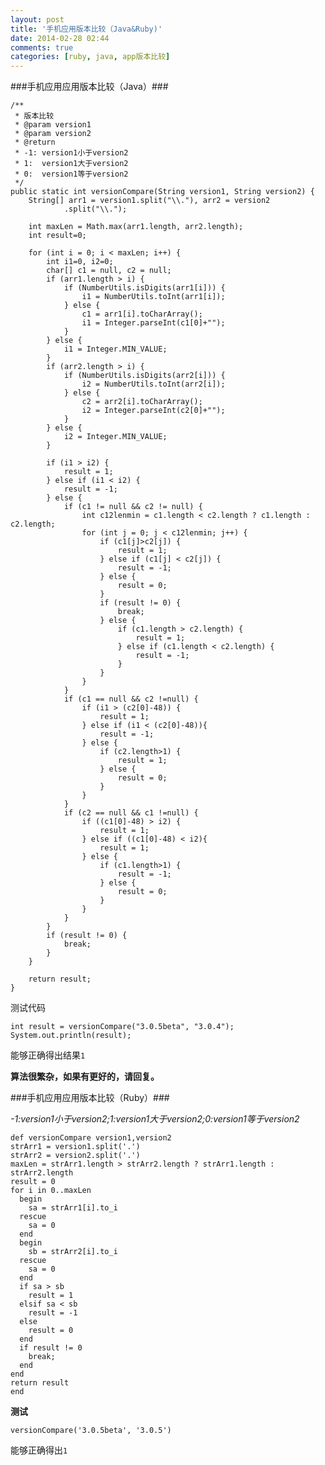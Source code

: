 ```yaml
---
layout: post
title: '手机应用版本比较（Java&Ruby)'
date: 2014-02-28 02:44
comments: true
categories: [ruby, java, app版本比较]
---
```

###手机应用应用版本比较（Java）###
	
	/**
	 * 版本比较
	 * @param version1
	 * @param version2
	 * @return
	 * -1: version1小于version2
	 * 1:  version1大于version2
	 * 0:  version1等于version2
	 */
	public static int versionCompare(String version1, String version2) {
		String[] arr1 = version1.split("\\."), arr2 = version2
				.split("\\.");

		int maxLen = Math.max(arr1.length, arr2.length);
		int result=0;

		for (int i = 0; i < maxLen; i++) {
			int i1=0, i2=0;
			char[] c1 = null, c2 = null;
			if (arr1.length > i) {
				if (NumberUtils.isDigits(arr1[i])) {
					i1 = NumberUtils.toInt(arr1[i]);
				} else {
					c1 = arr1[i].toCharArray();
					i1 = Integer.parseInt(c1[0]+"");
				}
			} else {
				i1 = Integer.MIN_VALUE;
			}
			if (arr2.length > i) {
				if (NumberUtils.isDigits(arr2[i])) {
					i2 = NumberUtils.toInt(arr2[i]);
				} else {
					c2 = arr2[i].toCharArray();
					i2 = Integer.parseInt(c2[0]+"");
				}
			} else {
				i2 = Integer.MIN_VALUE;
			}
			
			if (i1 > i2) {
				result = 1;
			} else if (i1 < i2) {
				result = -1;
			} else {
				if (c1 != null && c2 != null) {
					int c12lenmin = c1.length < c2.length ? c1.length : c2.length;
					for (int j = 0; j < c12lenmin; j++) {
						if (c1[j]>c2[j]) {
							result = 1;
						} else if (c1[j] < c2[j]) {
							result = -1;
						} else {
							result = 0;
						}
						if (result != 0) {
							break;
						} else {
							if (c1.length > c2.length) {
								result = 1;
							} else if (c1.length < c2.length) {
								result = -1;
							}
						}
					}
				}
				if (c1 == null && c2 !=null) {
					if (i1 > (c2[0]-48)) {
						result = 1;
					} else if (i1 < (c2[0]-48)){
						result = -1;
					} else {
						if (c2.length>1) {
							result = 1;
						} else {
							result = 0;
						}
					}
				}
				if (c2 == null && c1 !=null) {
					if ((c1[0]-48) > i2) {
						result = 1;
					} else if ((c1[0]-48) < i2){
						result = 1;
					} else {
						if (c1.length>1) {
							result = -1;
						} else {
							result = 0;
						}
					}
				}
			}
			if (result != 0) {
				break;
			}
		}

		return result;
	}
	
测试代码

	int result = versionCompare("3.0.5beta", "3.0.4");
	System.out.println(result);
能够正确得出结果`1`

**算法很繁杂，如果有更好的，请回复。**

###手机应用应用版本比较（Ruby）###

*-1:version1小于version2;1:version1大于version2;0:version1等于version2*

	def versionCompare version1,version2
    strArr1 = version1.split('.')
    strArr2 = version2.split('.')
    maxLen = strArr1.length > strArr2.length ? strArr1.length : strArr2.length
    result = 0
    for i in 0..maxLen
      begin
        sa = strArr1[i].to_i
      rescue
        sa = 0
      end
      begin
        sb = strArr2[i].to_i
      rescue
        sa = 0
      end
      if sa > sb
        result = 1
      elsif sa < sb
        result = -1
      else
        result = 0
      end
      if result != 0
        break;
      end
    end 
    return result
    end
  
**测试**
	
	versionCompare('3.0.5beta', '3.0.5')
  
  能够正确得出`1`
  